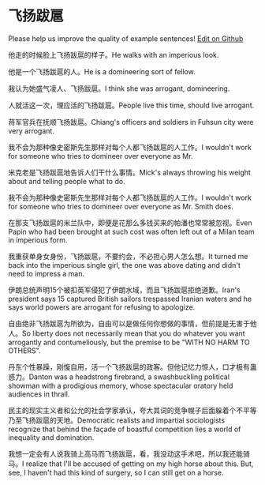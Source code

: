 # 飞扬跋扈

Please help us improve the quality of example sentences! [Edit on Github](https://github.com/jiyushe/jiyu-example-sentence-source/blob/main/chinese/feiyangbahu.md)

<p><span class="chinese">他走的时候脸上飞扬跋扈的样子。</span><span class="english">He walks with an imperious look.</span></p>

<p><span class="chinese">他是一个飞扬跋扈的人。</span><span class="english">He is a domineering sort of fellow.</span></p>

<p><span class="chinese">我认为她盛气凌人、飞扬跋扈。</span><span class="english">I think she was arrogant, domineering.</span></p>

<p><span class="chinese">人就活这一次，理应活的飞扬跋扈。</span><span class="english">People live this time, should live arrogant.</span></p>

<p><span class="chinese">蒋军官兵在抚顺飞扬跋扈。</span><span class="english">Chiang's officers and soldiers in Fuhsun city were very arrogant.</span></p>

<p><span class="chinese">我不会为那种像史密斯先生那样对每个人都飞扬跋扈的人工作。</span><span class="english">I wouldn't work for someone who tries to domineer over everyone as Mr.</span></p>

<p><span class="chinese">米克老是飞扬跋扈地告诉人们干什么事情。</span><span class="english">Mick's always throwing his weight about and telling people what to do.</span></p>

<p><span class="chinese">我不会为那种像史密斯先生那样对每个人都飞扬跋扈的人工作。</span><span class="english">I wouldn't work for someone who tries to domineer over everyone as Mr. Smith does.</span></p>

<p><span class="chinese">在那支飞扬跋扈的米兰队中，即便是花那么多钱买来的帕潘也常常被忽视。</span><span class="english">Even Papin who had been brought at such cost was often left out of a Milan team in imperious form.</span></p>

<p><span class="chinese">我重获单身女身份，飞扬跋扈，不要约会，不必担心男人怎么想。</span><span class="english">It turned me back into the imperious single girl, the one was above dating and didn't need to impress a man.</span></p>

<p><span class="chinese">伊朗总统声明15个被扣英军侵犯了伊朗水域，而且飞扬跋扈拒绝道歉。</span><span class="english">Iran's president says 15 captured British sailors trespassed Iranian waters and he says world powers are arrogant for refusing to apologize.</span></p>

<p><span class="chinese">自由绝非飞扬跋扈为所欲为，自由可以是做任何你想做的事情，但前提是无害于他人。</span><span class="english">So liberty does not necessarily mean that you do whatever you want arrogantly and contumeliously, but the premise to be "WITH NO HARM TO OTHERS".</span></p>

<p><span class="chinese">丹东个性暴躁，刚愎自用，活一个飞扬跋扈的政客。但他记忆力惊人，口才极有蛊惑力。</span><span class="english">Danton was a headstrong firebrand, a swashbuckling political showman with a prodigious memory, whose spectacular oratory held audiences in thrall.</span></p>

<p><span class="chinese">民主的现实主义者和公允的社会学家承认，夸大其词的竞争幌子后面躲着个不平等乃至飞扬跋扈的天地。</span><span class="english">Democratic realists and impartial sociologists recognize that behind the façade of boastful competition lies a world of inequality and domination.</span></p>

<p><span class="chinese">我想一定会有人说我骑上高马而飞扬跋扈，看，我没动这手术吧，所以我还能骑马。</span><span class="english">I realize that I'll be accused of getting on my high horse about this. But, see, I haven't had this kind of surgery, so I can still get on a horse.</span></p>

